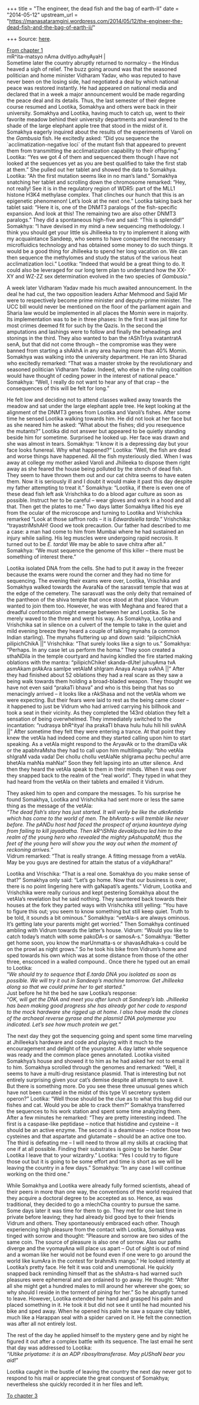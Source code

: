 +++
title = "The engineer, the dead fish and the bag of earth-II"
date = "2014-05-12"
upstream_url = "https://manasataramgini.wordpress.com/2014/05/12/the-engineer-the-dead-fish-and-the-bag-of-earth-ii/"

+++
Source: [here](https://manasataramgini.wordpress.com/2014/05/12/the-engineer-the-dead-fish-and-the-bag-of-earth-ii/).

[From chapter 1](https://manasataramgini.wordpress.com/2014/05/06/the-engineer-the-dead-fish-and-the-bag-of-earth/ "The engineer, the dead fish and the bag of earth-I")  
mR^ita-matsyo nAma dvitIyo.adhyAyaH \|  
Sometime later the country abruptly returned to normalcy – the Hindus heaved a sigh of relief. The buzz going around was that the seasoned politician and home minister Vidharam Yadav, who was reputed to have never been on the losing side, had negotiated a deal by which national peace was restored instantly. He had appeared on national media and declared that in a week a major announcement would be made regarding the peace deal and its details. Thus, the last semester of their degree course resumed and Lootika, Somakhya and others were back in their university. Somakhya and Lootika, having much to catch up, went to their favorite meadow behind their university departments and wandered to the shade of the large elephant apple tree that stood in the midst of it. Somakhya eagerly inquired about the results of the experiments of Varoli on the *Gambusia* fish. He excitedly asked: “Did you sequence the \`acclimatization-negative loci\` of the mutant fish that appeared to prevent them from transmitting the acclimatization capability to their offspring.” Lootika: “Yes we got 4 of them and sequenced them though I have not looked at the sequences yet as you are best qualified to take the first stab at them.” She pulled out her tablet and showed the data to Somakhya. Lootika: “Ah the first mutation seems like in no man’s land.” Somakhya snatching her tablet and scrolling down the chromosome remarked: “Hey, not really! See it is in the regulatory region of WDR5: part of the MLL1 histone H3K4 methylase complex. That clinches our hunch that this is an epigenetic phenomenon! Let’s look at the next one.” Lootika taking back her tablet said: “Here it is, one of the DNMT3 paralogs of the fish-specific expansion. And look at this! The remaining two are also other DNMT3 paralogs.” They did a spontaneous high-five and said: “This is splendid!” Somakhya: “I have devised in my mind a new sequencing methodology. I think you should get your little sis Jhilleeka to try to implement it along with my acquaintance Sandeep, who seems to have conquered the necessary microfluidics technology and has obtained some money to do such things. It would be a good thing for Jhilleeka to spend her long vacation on. We can then sequence the methylomes and study the status of the various heat acclimatization loci.” Lootika: “Indeed that would be a great thing to do. It could also be leveraged for our long term plan to understand how the XX-XY and WZ-ZZ sex determination evolved in the two species of *Gambusia*.”

A week later Vidharam Yadav made his much awaited announcement. In the deal he had cut, the two opposition leaders Azhar Mehmood and Sajid Mir were to respectively become prime minister and deputy-prime minister. The UCC bill would never be mentioned on the floor of the parliament again and Sharia law would be implemented in all places the Momin were in majority. Its implementation was to be in three phases: In the first it was jail time for most crimes deemed fit for such by the Qazis. In the second the amputations and lashings were to follow and finally the beheadings and stonings in the third. They also wanted to ban the rAShTrIya svatantratA senA, but that did not come through – the compromise was they were banned from starting a shAkhA in any area having more than 40% Momin. Somakhya was walking into the university department. He ran into Sharad who excitedly remarked: “That was a master stroke by the revolutionary and seasoned politician Vidharam Yadav. Indeed, who else in the ruling coalition would have thought of ceding power in the interest of national peace.” Somakhya: “Well, I really do not want to hear any of that crap – the consequences of this will be felt for long.”

He felt low and deciding not to attend classes walked away towards the meadow and sat under the large elephant apple tree. He kept looking at the alignment of the DNMT3 genes from Lootika and Varoli’s fishes. After some time he sensed Lootika walking towards him. He did not look at her face but as she neared him he asked: “What about the fishes; did you resequence the mutants?” Lootika did not answer but appeared to be quietly standing beside him for sometime. Surprised he looked up. Her face was drawn and she was almost in tears. Somakhya: “I know it is a depressing day but your face looks funereal. Why what happened?” Lootika: “Well, the fish are dead and worse things have happened. All the fish mysteriously died. When I was away at college my mother asked Varoli and Jhilleeka to dispose them right away as she feared the house being polluted by the stench of dead fish. They seem to have thrown them out and our cat chitra seems to have eaten them. Now it is seriously ill and I doubt it would make it past this day despite my father attempting to treat it.” Somakhya: “Lootika, if there is even one of these dead fish left ask Vrishchika to do a blood agar culture as soon as possible. Instruct her to be careful – wear gloves and work in a hood and all that. Then get the plates to me.” Two days latter Somakhya lifted his eye from the ocular of the microscope and turning to Lootika and Vrishchika remarked “Look at those saffron rods – it is *Edwardsiella tarda*.” Vrishchika: “trayastriMshAH! Good we took precaution. Our father had described to me a case: a man had come to him from Mumbai where he had sustained an injury while sailing. His leg muscles were undergoing rapid necrosis. It turned out to be *E. tarda*! We may be able to save chitra after all.” Somakhya: “We must sequence the genome of this killer – there must be something of interest there.”

Lootika isolated DNA from the cells. She had to put it away in the freezer because the exams were round the corner and they had no time for sequencing. The evening their exams were over, Lootika, Vrischika and Somakhya walked towards the AvaraNa of the sarasvatI temple that was at the edge of the cemetery. The sarasvatI was the only deity that remained of the pantheon of the shiva temple that once stood at that place. Vidrum wanted to join them too. However, he was with Meghana and feared that a dreadful confrontation might emerge between her and Lootika. So he merely waved to the three and went his way. As Somakhya, Lootika and Vrishchika sat in silence on a culvert of the temple to take in the quiet and mild evening breeze they heard a couple of talking mynahs (a common Indian starling). The mynahs fluttering up and down said: “pilipichChikA pilipichChikA \|\|” Vrishchika: “That surely looks like a sign to us.” Somakhya: “Perhaps. In any case let us perform the homa.” They soon created a sthaNDila in the temple courtyard and having kindled the fire started making oblations with the mantra: “pilipichChike! skanda-dUte! juhuyAma tvA asmAkam prAkAra samIpe vetAlaM shIgram Anaya Anaya svAhA \|\|” After they had finished about 52 oblations they had a real scare as they saw a being walk towards them holding a broad-bladed weapon. They thought we have not even said “prakaTi bhava” and who is this being that has so menacingly arrived – it looks like a rAkShasa and not the vetAla whom we were expecting. But their fears were laid to rest as the being came closer – it happened to just be Vidrum who had arrived carrying his billhook and took a seat in their vicinity. As they completed the 143rd oblation they felt a sensation of being overwhelmed. They immediately switched to the incantation: “rudrasya bhR^itya! iha prakaTI bhava hulu hulu hili hili svAhA \|\|” After sometime they felt they were entering a trance. At that point they knew the vetAla had indeed come and they started calling upon him to start speaking. As a vetAla might respond to the AryavAk or to the dramiDa vAk or the apabhraMsha they had to call upon him multilingually: “bho vetAla shIgraM vada vada! Dei chollu chollu vetAlaNe shIgrama pechu pechu! arre bhetAla mahNa mahNa!” Soon they felt lapsing into an utter silence. And then they heard the vetAla speak to them in their minds. When it was over they snapped back to the realm of the “real world”. They typed in what they had heard from the vetAla on their tablets and emailed it Vidrum.

They asked him to open and compare the messages. To his surprise he found Somakhya, Lootika and Vrishchika had sent more or less the same thing as the message of the vetAla:  
*“The dead fish’s story has just started. It will verily be like the
utkrAntida which has come to the world of men. The bhArata-s will tremble like never before. The pANDu host had faced the prospect of arjuna kaunteya dying from failing to kill jayadratha. Then kR^iShNa devakIputra led him to the realm of the young hero who revealed the mighty pAshupataM; thus the feet of the young hero will show you the way out when the moment of reckoning arrives.”*  
Vidrum remarked: “That is really strange. A fitting message from a vetAla. May be you guys are destined for attain the status of a vidyAdhara!”

Lootika and Vrischika: “That is a real one. Somakhya do you make sense of that?” Somakhya only said: “Let’s go home. Now that our business is over, there is no point lingering here with gaNapati’s agents.” Vidrum, Lootika and Vrishchika were really curious and kept pestering Somakhya about the vetAla’s revelation but he said nothing. They sauntered back towards their houses at the fork they parted ways with Vrishchika still yelling: “You have to figure this out; you seem to know something but still keep quiet. Truth to be told, it sounds a bit ominous.” Somakhya: “vetAla-s are always ominous. It’s getting late your parents might get worried.” Then Somakhya continued ambling with Vidrum towards the latter’s house. Vidrum: “Would you like to catch today’s match with some pakoDA-s or samosA-s.” Somakhya: “Better get home soon, you know the marUnmatta-s or shavasAdhaka-s could be on the prowl as night grows.” So he took his bike from Vidrum’s home and sped towards his own which was at some distance from those of the other three, ensconced in a walled compound.. Once there he typed out an email to Lootika:  
“*We should try to sequence that E.tarda DNA you isolated as soon as possible. We will try it out in Sandeep’s machine tomorrow. Get Jhilleeka along so that we could prime her to get started.*”  
Just before he hit the bed he saw Lootika’s response:  
“*OK, will get the DNA and meet you after lunch at Sandeep’s lab. Jhilleeka has been making good progress she has already got her code to respond to the mock hardware she rigged up at home. I also have made the clones of the archaeal reverse gyrase and the plasmid DNA polymerase you indicated. Let’s see how much protein we get.*”

The next day they got the sequencing going and spent some time marveling at Jhilleeka’s hardware and code and playing with it much to the encouragement and delight of the youngster. A day latter whole sequence was ready and the common place genes annotated. Lootika visited Somakhya’s house and showed it to him as he had asked her not to email it to him. Somakhya scrolled through the genomes and remarked: “Well, it seems to have a multi-drug resistance plasmid. That is interesting but not entirely surprising given your cat’s demise despite all attempts to save it. But there is something more. Do you see these three unusual genes which have not been curated in the midst of this type VI secretory system operon?” Lootika: “Well those should be the clue as to what this bug did our fishes and cat. Would you be able to crack them?” Somakhya transferred the sequences to his work station and spent some time analyzing them. After a few minutes he remarked: “They are pretty interesting indeed. The first is a caspase-like peptidase – notice that histidine and cysteine – it should be an active enzyme. The second is a deaminase – notice those two cysteines and that aspartate and glutamate – should be an active one too. The third is defeating me – I will need to throw all my skills at cracking that one if at all possible. Finding their substrates is going to be harder. Dear Lootika I leave that to your wizardry.” Lootika: “Yes I could try to figure those out but it is going to be some effort and time is short as we will be leaving the country in a few days.” Somakhya: “In any case I will continue working on the third one.”

While Somakhya and Lootika were already fully formed scientists, ahead of their peers in more than one way, the conventions of the world required that they acquire a doctoral degree to be accepted as so. Hence, as was traditional, they decided to go a mlechCha country to pursue the same. Some days later it was time for them to go. They met for one last time in private before leaving; they had already bid good bye to their friends Vidrum and others. They spontaneously embraced each other. Though experiencing high pleasure from the contact with Lootika, Somakhya was tinged with sorrow and thought: “Pleasure and sorrow are two sides of the same coin. The source of pleasure is also one of sorrow. Alas our paths diverge and the vyomayAna will place us apart – Out of sight is out of mind and a woman like her would not be found even if one were to go around the world like kumAra in the contest for brahmA’s mango.” He looked intently at Lootika’s pretty face. He felt it was cold and unemotional. He quickly snapped back reminding himself that as the shAstra-s had warned such pleasures were ephemeral and are ordained to go away. He thought: “After all she might get a hundred males to mill around her wherever she goes; so why should I reside in the torment of pining for her.” So he abruptly turned to leave. However, Lootika extended her hand and grasped his palm and placed something in it. He took it but did not see it until he had mounted his bike and sped away. When he opened his palm he saw a square clay tablet, much like a Harappan seal with a spider carved on it. He felt the connection was after all not entirely lost.

The rest of the day he applied himself to the mystery gene and by night he figured it out after a complex battle with its sequence. The last email he sent that day was addressed to Lootika:  
*“lUtike priyatame: it is an ADP ribosyltransferase. May pUShaN bear you
aid!*”

Lootika caught in the bustle of leaving the country the next day never got to respond to his mail or appreciate the great conquest of Somakhya; nevertheless she quickly recorded it in her files and left.

[To chapter 3](https://manasataramgini.wordpress.com/2014/05/15/the-engineer-the-dead-fish-and-the-bag-of-earth-iii/ "The engineer, the dead fish and the bag of earth-III")

